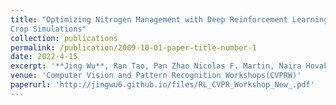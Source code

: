 ```yaml
---
title: "Optimizing Nitrogen Management with Deep Reinforcement Learning and
Crop Simulations"
collection: publications
permalink: /publication/2009-10-01-paper-title-number-1
date: 2022-4-15
excerpt: '**Jing Wu**, Ran Tao, Pan Zhao Nicolas F. Martin, Naira Hovakimyan'
venue: 'Computer Vision and Pattern Recognition Workshops(CVPRW)'
paperurl: 'http://jingwu6.github.io/files/RL_CVPR_Workshop_New_.pdf'
---
```


